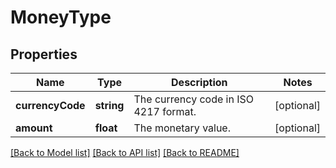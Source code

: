 # MoneyType

## Properties
Name | Type | Description | Notes
------------ | ------------- | ------------- | -------------
**currencyCode** | **string** | The currency code in ISO 4217 format. | [optional] 
**amount** | **float** | The monetary value. | [optional] 

[[Back to Model list]](../README.md#documentation-for-models) [[Back to API list]](../README.md#documentation-for-api-endpoints) [[Back to README]](../README.md)


